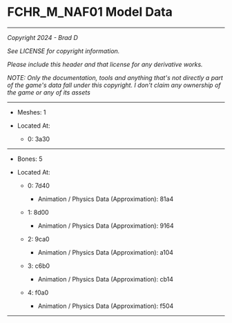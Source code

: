 # FCHR_M_NAF01 Model Data

---

*Copyright 2024 - Brad D*

*See LICENSE for copyright information.*

*Please include this header and that license for any derivative works.*

*NOTE: Only the documentation, tools and anything that's not directly a part of the game's data fall under this copyright. I don't claim any ownership of the game or any of its assets*

---

* Meshes: 1

* Located At:

  * 0: 3a30

---

* Bones: 5

* Located At:

  * 0: 7d40

    * Animation / Physics Data (Approximation): 81a4

  * 1: 8d00

    * Animation / Physics Data (Approximation): 9164

  * 2: 9ca0

    * Animation / Physics Data (Approximation): a104

  * 3: c6b0

    * Animation / Physics Data (Approximation): cb14

  * 4: f0a0

    * Animation / Physics Data (Approximation): f504

---

